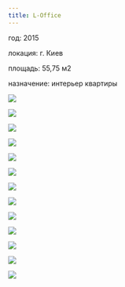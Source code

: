 ```yaml
---
title: L-Office
---
```

<div class="project-description">
<p>год: 2015</p>
<p>локация: г. Киев</p>
<p>площадь: 55,75 м2</p>
<p>назначение: интерьер квартиры</p>
</div>

<div class="clearfix"></div>
<div id="project-images" class="owl-carousel owl-theme" markdown="1">

![](L_Office_OF_5.jpg)

![](L_Office_OF_4.jpg)

![](L_Office_OF_1.jpg)

![](L_Office_OF_3.jpg)

![](L_Office_OF_6.jpg)

![](L_Office_OF_8.jpg)

![](L_Office_OF_2.jpg)
    
![](L_Office_OF_7.jpg)
    
![](L_Office_OF_9.jpg)
    
![](L_Office_SU_var_1_%281%29.jpg)
    
![](L_Office_SU_var_1_%284%29.jpg)
    
![](L_Office_SU_var_1_%285%29.jpg)
    
![](L_Office_SU_var_1_%286%29.jpg)

</div>